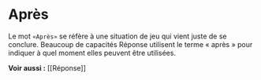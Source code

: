 # Après
Le mot `«Après»` se réfère à une situation de jeu qui vient juste de se conclure. Beaucoup de capacités Réponse utilisent le terme « après » pour indiquer à quel moment elles peuvent être utilisées.

**Voir aussi :**
[[Réponse]]